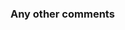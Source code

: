 <!-- ⚠️ Please answer these questions before submitting your issue. (If there is no response, it will close automatically after a two-week later)
(한글이 편하시면 한글로 작성하시면 됩니다.)-->

### Any other comments
